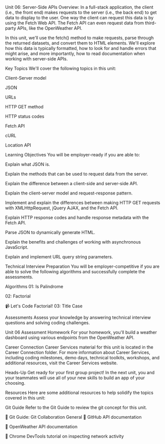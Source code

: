 Unit 06: Server-Side APIs
Overview:
In a full-stack application, the client (i.e., the front end) makes requests to the server (i.e., the back end) to get data to display to the user. One way the client can request this data is by using the Fetch Web API. The Fetch API can even request data from third-party APIs, like the OpenWeather API.

In this unit, we'll use the fetch() method to make requests, parse through the returned datasets, and convert them to HTML elements. We'll explore how this data is typically formatted, how to look for and handle errors that might arise, and more importantly, how to read documentation when working with server-side APIs.

Key Topics
We'll cover the following topics in this unit:

Client-Server model

JSON

URLs

HTTP GET method

HTTP status codes

Fetch API

cURL

Location API

Learning Objectives
You will be employer-ready if you are able to:

Explain what JSON is.

Explain the methods that can be used to request data from the server.

Explain the difference between a client-side and server-side API.

Explain the client-server model and request-response pattern.

Implement and explain the differences between making HTTP GET requests with XMLHttpRequest, jQuery AJAX, and the Fetch API.

Explain HTTP response codes and handle response metadata with the Fetch API.

Parse JSON to dynamically generate HTML.

Explain the benefits and challenges of working with asynchronous JavaScript.

Explain and implement URL query string parameters.

Technical Interview Preparation
You will be employer-competitive if you are able to solve the following algorithms and successfully complete the assessments.

Algorithms
01: Is Palindrome

02: Factorial

📹 Let's Code Factorial!
03: Title Case

Assessments
Assess your knowledge by answering technical interview questions and solving coding challenges.

Unit 06 Assessment
Homework
For your homework, you'll build a weather dashboard using various endpoints from the OpenWeather API.

Career Connection
Career Services material for this unit is located in the Career Connection folder. For more information about Career Services, including coding milestones, demo days, technical toolkits, workshops, and additional resources, visit the Career Services website.

Heads-Up
Get ready for your first group project! In the next unit, you and your teammates will use all of your new skills to build an app of your choosing.

Resources
Here are some additional resources to help solidify the topics covered in this unit:

Git Guide
Refer to the Git Guide to review the git concept for this unit.

📖 Git Guide: Git Collaboration
General
📖 GitHub API documentation

📖 OpenWeather API documentation

📖 Chrome DevTools tutorial on inspecting network activity

